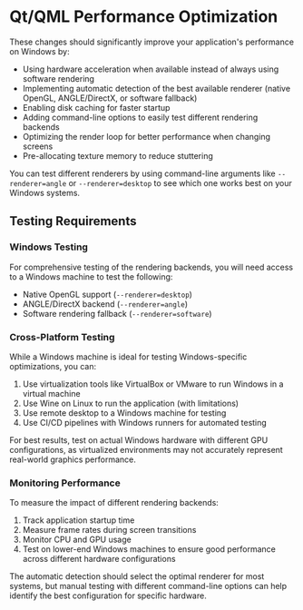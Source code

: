 # Qt/QML Performance Optimization

These changes should significantly improve your application's performance on Windows by:

- Using hardware acceleration when available instead of always using software rendering
- Implementing automatic detection of the best available renderer (native OpenGL, ANGLE/DirectX, or software fallback)
- Enabling disk caching for faster startup
- Adding command-line options to easily test different rendering backends
- Optimizing the render loop for better performance when changing screens
- Pre-allocating texture memory to reduce stuttering

You can test different renderers by using command-line arguments like `--renderer=angle` or `--renderer=desktop` to see which one works best on your Windows systems.

## Testing Requirements

### Windows Testing

For comprehensive testing of the rendering backends, you will need access to a Windows machine to test the following:

- Native OpenGL support (`--renderer=desktop`)
- ANGLE/DirectX backend (`--renderer=angle`) 
- Software rendering fallback (`--renderer=software`)

### Cross-Platform Testing

While a Windows machine is ideal for testing Windows-specific optimizations, you can:

1. Use virtualization tools like VirtualBox or VMware to run Windows in a virtual machine
2. Use Wine on Linux to run the application (with limitations)
3. Use remote desktop to a Windows machine for testing
4. Use CI/CD pipelines with Windows runners for automated testing

For best results, test on actual Windows hardware with different GPU configurations, as virtualized environments may not accurately represent real-world graphics performance.

### Monitoring Performance

To measure the impact of different rendering backends:

1. Track application startup time
2. Measure frame rates during screen transitions
3. Monitor CPU and GPU usage
4. Test on lower-end Windows machines to ensure good performance across different hardware configurations

The automatic detection should select the optimal renderer for most systems, but manual testing with different command-line options can help identify the best configuration for specific hardware.